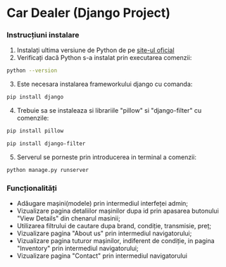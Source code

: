 # Car Dealer (Django Project)




### Instrucțiuni instalare

1. Instalați ultima versiune de Python de pe [site-ul oficial](https://www.python.org/)
2. Verificați dacă Python s-a instalat prin executarea comenzii:


```sh
python --version
```
3. Este necesara instalarea frameworkului django cu comanda:
```sh
pip install django
```
4. Trebuie sa se instaleaza si librariile "pillow" si "django-filter" cu comenzile:
```sh
pip install pillow
```
```sh
pip install django-filter
```
5. Serverul se porneste prin introducerea in terminal a comenzii:
```sh
python manage.py runserver
```
### Funcționalități
- Adăugare mașini(modele) prin intermediul interfeței admin;
- Vizualizare pagina detaliilor mașinilor dupa id prin apasarea butonului "View Details" din chenarul masinii;
- Utilizarea filtrului de cautare dupa brand, condiție, transmisie, preț;
- Vizualizare pagina "About us" prin intermediul navigatorului;
- Vizualizare pagina tuturor mașinilor, indiferent de condiție, in pagina "Inventory" prin intermediul navigatorului;
- Vizualizare pagina "Contact" prin intermediul navigatorului
